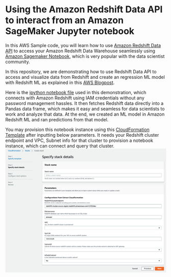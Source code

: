 # Using the Amazon Redshift Data API to interact from an Amazon SageMaker Jupyter notebook

In this AWS Sample code, you will learn how to use [Amazon Redshift Data API](https://docs.aws.amazon.com/redshift/latest/mgmt/data-api.html) to access your Amazon Redshift Data Warehouse seamlessly using [Amazon Sagemaker Notebook](https://docs.aws.amazon.com/sagemaker/latest/dg/nbi.html), which is very popular with the data scientist community.

In this repository, we are demonstrating how to use Redshift Data API to access and visualize data from Redshift and create an regression ML model with Redshift ML as explained in this [AWS Blogpost](https://aws.amazon.com/blogs/machine-learning/build-regression-models-with-amazon-redshift-ml/).

Here is the [ipython notebook file]("redshift_ml_with_data_api.ipynb") used in this demonstration, which connects with Amazon Redshift using IAM credentials without any password management hassles. It then fetches Redshift data directly into a Pandas data frame, which makes it easy and seamless for data scientists to work and analyze that data. At the end, we created an ML model in Amazon Redshift ML and ran predictions from that model.

You may provision this notebook instance using this [CloudFormation Template](cf-template-sagemaker-notebook.yaml) after inputting below parameters. It needs your Redshift cluster endpoint and VPC, Subnet  info for that cluster to provision a notebook instance, which can connect and query that cluster.
![cftemplate inputs](images/cft.png)
